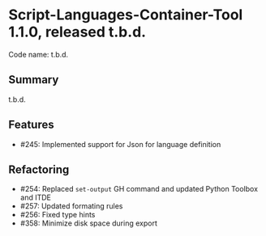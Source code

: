 # Script-Languages-Container-Tool 1.1.0, released t.b.d.

Code name: t.b.d.

## Summary

t.b.d.

## Features

 - #245: Implemented support for Json for language definition

## Refactoring

 - #254: Replaced `set-output` GH command and updated Python Toolbox and ITDE
 - #257: Updated formating rules
 - #256: Fixed type hints
 - #358: Minimize disk space during export
